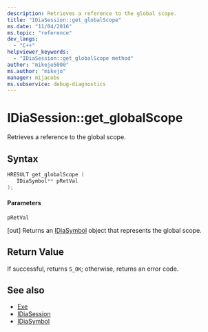 ```yaml
---
description: Retrieves a reference to the global scope.
title: "IDiaSession::get_globalScope"
ms.date: "11/04/2016"
ms.topic: "reference"
dev_langs:
  - "C++"
helpviewer_keywords:
  - "IDiaSession::get_globalScope method"
author: "mikejo5000"
ms.author: "mikejo"
manager: mijacobs
ms.subservice: debug-diagnostics
---
```


# IDiaSession::get_globalScope

Retrieves a reference to the global scope.

## Syntax

```C++
HRESULT get_globalScope ( 
   IDiaSymbol** pRetVal
);
```

#### Parameters
 `pRetVal`

[out] Returns an [IDiaSymbol](../../debugger/debug-interface-access/idiasymbol.md) object that represents the global scope.

## Return Value
 If successful, returns `S_OK`; otherwise, returns an error code.

## See also
- [Exe](../../debugger/debug-interface-access/exe.md)
- [IDiaSession](../../debugger/debug-interface-access/idiasession.md)
- [IDiaSymbol](../../debugger/debug-interface-access/idiasymbol.md)
